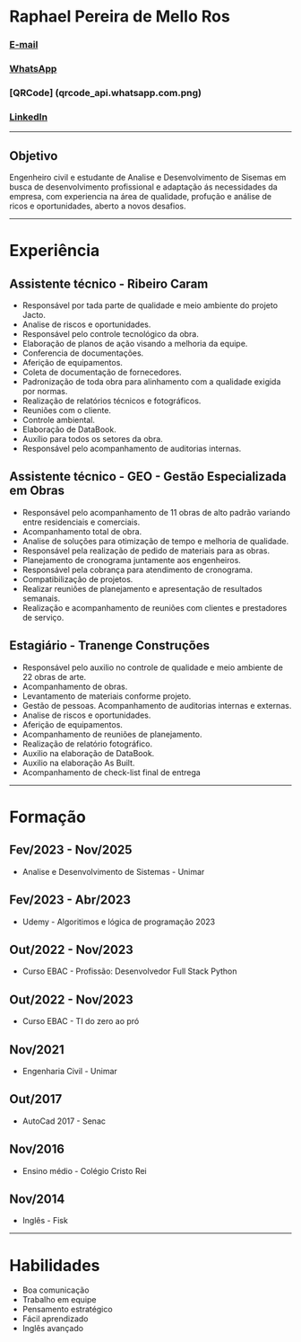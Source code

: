# Raphael Pereira de Mello Ros
### [E-mail](mailto:raphaelpmros@hotmail.com)
### [WhatsApp](https://wa.me/5514981471747)
### [QRCode] (qrcode_api.whatsapp.com.png)
### [LinkedIn](https://www.linkedin.com/in/raphaelpmros/)
---
## Objetivo

Engenheiro civil e estudante de Analise e Desenvolvimento de Sisemas em busca de desenvolvimento profissional e adaptação ás necessidades da empresa, com experiencia na área de qualidade, profução e análise de ricos e oportunidades, aberto a novos desafios.

---

# Experiência
## Assistente técnico - Ribeiro Caram
- Responsável por tada parte de qualidade e meio ambiente do projeto Jacto.
- Analise de riscos e oportunidades.
- Responsável pelo controle tecnológico da obra.
- Elaboração de planos de ação visando a melhoria da equipe.
- Conferencia de documentações.
- Aferição de equipamentos.
- Coleta de documentação de fornecedores.
- Padronização de toda obra para alinhamento com a qualidade exigida por normas.
- Realização de relatórios técnicos e fotográficos.
- Reuniões com o cliente.
- Controle ambiental. 
- Elaboração de DataBook.
- Auxílio para todos os setores da obra.
- Responsável pelo acompanhamento de auditorias internas.
## Assistente técnico - GEO - Gestão Especializada em Obras
- Responsável pelo acompanhamento de 11 obras de alto padrão variando entre residenciais e comerciais.
- Acompanhamento total de obra.
- Analise de soluções para otimização de tempo e melhoria de qualidade.
- Responsável pela realização de pedido de materiais para as obras.
- Planejamento de cronograma juntamente aos engenheiros.
- Responsável pela cobrança para atendimento de cronograma.
- Compatibilização de projetos.
- Realizar reuniões de planejamento e apresentação de resultados semanais.
- Realização e acompanhamento de reuniões com clientes e prestadores de serviço.
## Estagiário - Tranenge Construções
- Responsável pelo auxilio no controle de qualidade e meio ambiente de 22 obras de arte.
- Acompanhamento de obras.
- Levantamento de materiais conforme projeto.
- Gestão de pessoas.
Acompanhamento de auditorias internas e externas.
- Analise de riscos e oportunidades.
- Aferição de equipamentos.
- Acompanhamento de reuniões de planejamento.
- Realização de relatório fotográfico.
- Auxilio na elaboração de DataBook.
- Auxilio na elaboração As Built.
- Acompanhamento de check-list final de entrega

---

# Formação
## Fev/2023 - Nov/2025
- Analise e Desenvolvimento de Sistemas - Unimar

## Fev/2023 - Abr/2023
- Udemy - Algoritimos e lógica de programação 2023

## Out/2022 - Nov/2023
- Curso EBAC - Profissão: Desenvolvedor Full Stack Python

## Out/2022 - Nov/2023
- Curso EBAC - TI do zero ao pró

## Nov/2021
- Engenharia Civil - Unimar

## Out/2017
- AutoCad 2017 - Senac

## Nov/2016
- Ensino médio - Colégio Cristo Rei

## Nov/2014
- Inglês - Fisk

--- 

# Habilidades
- Boa comunicação
- Trabalho em equipe
- Pensamento estratégico
- Fácil aprendizado
- Inglês avançado